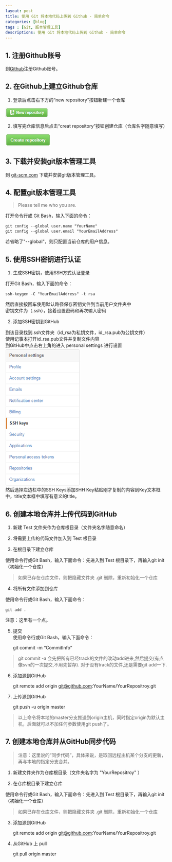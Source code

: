 ```yaml
---
layout: post
title: 使用 Git 将本地代码上传到 Github - 简单命令
categories: [blog]
tags : [Git, 版本管理工具]
descriptions: 使用 Git 将本地代码上传到 Github - 简单命令
---
```


## 1. 注册Github账号 ##
到[Github](https://github.com/)注册Github账号。

## 2. 在Github上建立Github仓库 ##
1) 登录后点击右下方的“new repository”按钮新建一个仓库

![new-repository](/images/github-basic-command/new-repository.png) 

2) 填写完仓库信息后点击“creat repository”按钮创建仓库（仓库名字随意填写）

![create-repository](/images/github-basic-command/create-repository.png)

## 3. 下载并安装git版本管理工具 ##
到 [git-scm.com](http://git-scm.com/downloads/) 下载并安装git版本管理工具。

## 4. 配置git版本管理工具 ##
> Please tell me who you are.

打开命令行或 Git Bash，输入下面的命令：

    git config --global user.name "YourName"
    git config --global user.email "YourEmailAddress"

若省略了"--global"，则只配置当前仓库的用户信息。

## 5. 使用SSH密钥进行认证 ##
1) 生成SSH密钥，使用SSH方式认证登录

打开Git Bash，输入下面的命令：

	ssh-keygen -C "YourEmailAddress" -t rsa

然后直接按回车使用默认路径保存密钥文件到当前用户文件夹中 <br/>
密钥文件为（.ssh），接着设置密码和再次输入密码

2) 添加SSH密钥到GitHub

到该目录找到.ssh文件夹（id_rsa为私钥文件，id_rsa.pub为公钥文件） <br/>
使用记事本打开id_rsa.pub文件并复制文件内容 <br/> 
到GitHub中点击右上角的进入 personal settings 进行设置 <br/>
![person-settings-ssh](/images/github-basic-command/person-settings-ssh.png) <br/>
然后选择左边栏中的SSH Keys添加SHH Key粘贴刚才复制的内容到Key文本框中，title文本框中填写有意义的title。

## 6. 创建本地仓库并上传代码到GitHub ##
1) 新建 Test 文件夹作为仓库根目录（文件夹名字随意命名）
 
2) 将需要上传的代码文件加入到 Test 根目录
 
3) 在根目录下建立仓库

使用命令行或Git Bash，输入下面命令：先进入到 Test 根目录下，再输入git init（初始化一个仓库）

> 如果已存在仓库文件，则把隐藏文件夹 .git 删除，重新初始化一个仓库
 
4) 将所有文件添加到仓库

使用命令行或Git Bash，输入下面命令：

	git add . 

注意：这里有一个点。
 
5) 提交 <br/>
使用命令行或Git Bash，输入下面命令：

	git commit -m “CommitInfo”
 
> git commit -a 会先把所有已经track的文件的改动add进来,然后提交(有点像svn的一次提交,不用先暂存). 对于没有track的文件,还是需要git add一下.
 
6) 添加源到GitHub

	git remote add origin git@github.com:YourName/YourRepositroy.git
 
7) 上传源到GitHub

	git push -u origin master
 
> 以上命令将本地的master分支推送到origin主机，同时指定origin为默认主机，后面就可以不加任何参数使用git push了。

## 7. 创建本地仓库并从GitHub同步代码 ##

> 注意：这里说的“同步代码”，具体来说，是取回远程主机某个分支的更新，再与本地的指定分支合并。

1) 新建文件夹作为仓库根目录（文件夹名字为 "YourRepositroy" ）
 
2) 在仓库根目录下建立仓库

使用命令行或Git Bash，输入下面命令：先进入到 Test 根目录下，再输入git init（初始化一个仓库）
> 如果已存在仓库文件，则把隐藏文件夹 .git 删除，重新初始化一个仓库
 
3) 添加源到GitHub 
 
	git remote add origin git@github.com:YourName/YourRepositroy.git
 
4) 从GitHub 上 pull 

	git pull origin master